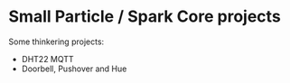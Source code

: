 # Small Particle / Spark Core projects

Some thinkering projects:
- DHT22 MQTT
- Doorbell, Pushover and Hue
